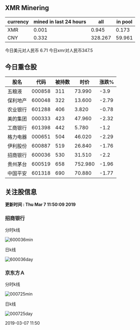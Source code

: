 ## XMR Minering

|currency|mined in last 24 hours|all|in pool|
|---|---|---|---|
|XMR|0.001|0.945|0.173|
|CNY|0.332|328.267|59.961|

今日美元对人民币 6.71	今日xmr对人民币347.5


## 今日重仓股 

|股名|代码|被持数|时价|涨跌%|
|---|---|---|---|---|
|五粮液|000858|311|73.990|-3.9|
|保利地产|600048|322|13.600|-2.79|
|农业银行|601288|406|3.820|-0.78|
|美的集团|000333|423|47.960|-2.32|
|工商银行|601398|442|5.780|-1.2|
|格力电器|000651|504|46.020|-2.29|
|伊利股份|600887|519|26.840|-1.76|
|招商银行|600036|530|31.510|-2.2|
|贵州茅台|600519|658|752.980|-1.96|
|中国平安|601318|690|70.880|-1.77|

## 关注股信息
**更新时间 : Thu Mar  7 11:50:09 2019**
### 招商银行 
分时k线

![600036min](http://image.sinajs.cn/newchart/min/n/sh600036.gif)

日k线

![600036day](http://image.sinajs.cn/newchart/daily/n/sh600036.gif)

### 京东方Ａ 
分时k线

![000725min](http://image.sinajs.cn/newchart/min/n/sz000725.gif)

日k线

![000725day](http://image.sinajs.cn/newchart/daily/n/sz000725.gif)

2019-03-07 11:50